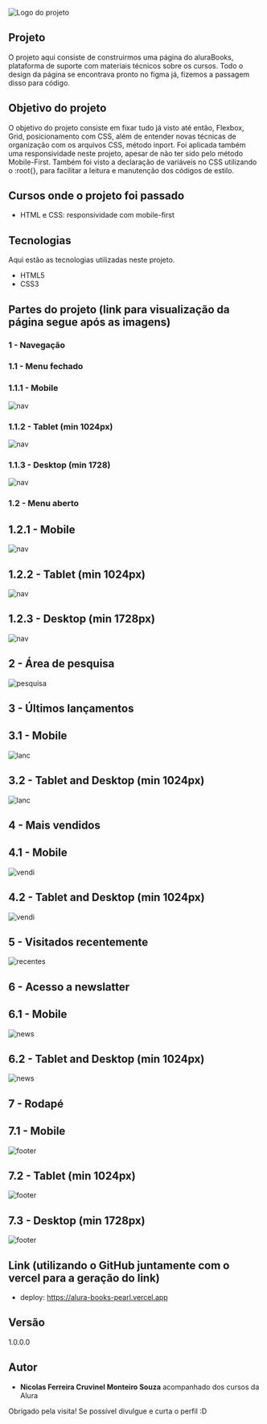 ![Logo do projeto](https://github.com/NicolasFCruvinel/Trilha_Full_Stack/blob/main/Front-End/1.HTML%20e%20CSS/4.Alura%20Books/img/Logo.svg)

## Projeto

O projeto aqui consiste de construirmos uma página do aluraBooks, plataforma de suporte com materiais técnicos sobre os cursos.
Todo o design da página se encontrava pronto no figma já, fizemos a passagem disso para código.

## Objetivo do projeto

O objetivo do projeto consiste em fixar tudo já visto até então, Flexbox, Grid, posicionamento com CSS, além de entender novas técnicas de organização com os arquivos CSS, método inport. Foi aplicada também uma responsividade neste projeto, apesar de não ter sido pelo método Mobile-First. Também foi visto a declaração de variáveis no CSS utilizando o :root{}, para facilitar a leitura e manutenção dos códigos de estilo.


## Cursos onde o projeto foi passado

* HTML e CSS: responsividade com mobile-first

## Tecnologias

Aqui estão as tecnologias utilizadas neste projeto.

* HTML5
* CSS3


## Partes do projeto (link para visualização da página segue após as imagens)

### 1 - Navegação

### 1.1 - Menu fechado

### 1.1.1 - Mobile

![nav](https://github.com/NicolasFCruvinel/Trilha_Full_Stack/blob/main/Front-End/1.HTML%20e%20CSS/4.Alura%20Books/img/README/nav-mobile.png)

### 1.1.2 - Tablet (min 1024px)

![nav](https://github.com/NicolasFCruvinel/Trilha_Full_Stack/blob/main/Front-End/1.HTML%20e%20CSS/4.Alura%20Books/img/README/nav-tablet.png)

### 1.1.3 - Desktop (min 1728)

![nav](https://github.com/NicolasFCruvinel/Trilha_Full_Stack/blob/main/Front-End/1.HTML%20e%20CSS/4.Alura%20Books/img/README/nav-desktop.png)

### 1.2 - Menu aberto

## 1.2.1 - Mobile

![nav](https://github.com/NicolasFCruvinel/Trilha_Full_Stack/blob/main/Front-End/1.HTML%20e%20CSS/4.Alura%20Books/img/README/nav-mobile-menu%20aberto.png)

## 1.2.2 - Tablet (min 1024px)

![nav](https://github.com/NicolasFCruvinel/Trilha_Full_Stack/blob/main/Front-End/1.HTML%20e%20CSS/4.Alura%20Books/img/README/nav-tablet-menu%20aberto.png)

## 1.2.3 - Desktop (min 1728px)

![nav](https://github.com/NicolasFCruvinel/Trilha_Full_Stack/blob/main/Front-End/1.HTML%20e%20CSS/4.Alura%20Books/img/README/nav-desktop-menu%20aberto.png)

## 2 - Área de pesquisa

![pesquisa](https://github.com/NicolasFCruvinel/Trilha_Full_Stack/blob/main/Front-End/1.HTML%20e%20CSS/4.Alura%20Books/img/README/pesquisa-all.png)

## 3 - Últimos lançamentos

## 3.1 - Mobile

![lanc](https://github.com/NicolasFCruvinel/Trilha_Full_Stack/blob/main/Front-End/1.HTML%20e%20CSS/4.Alura%20Books/img/README/ultimos%20lançamentos-Mobile.png)

## 3.2 - Tablet and Desktop (min 1024px)

![lanc](https://github.com/NicolasFCruvinel/Trilha_Full_Stack/blob/main/Front-End/1.HTML%20e%20CSS/4.Alura%20Books/img/README/ultimos%20lançamentos-tabletAndDesktop.png)

## 4 - Mais vendidos

## 4.1 - Mobile

![vendi](https://github.com/NicolasFCruvinel/Trilha_Full_Stack/blob/main/Front-End/1.HTML%20e%20CSS/4.Alura%20Books/img/README/mais%20vendidos-Mobile.png)

## 4.2 - Tablet and Desktop (min 1024px)

![vendi](https://github.com/NicolasFCruvinel/Trilha_Full_Stack/blob/main/Front-End/1.HTML%20e%20CSS/4.Alura%20Books/img/README/mais%20vendidos-tabletAndDesktop.png)

## 5 - Visitados recentemente

![recentes](https://github.com/NicolasFCruvinel/Trilha_Full_Stack/blob/main/Front-End/1.HTML%20e%20CSS/4.Alura%20Books/img/README/recentes-all.png)

## 6 - Acesso a newslatter 

## 6.1 - Mobile 

![news](https://github.com/NicolasFCruvinel/Trilha_Full_Stack/blob/main/Front-End/1.HTML%20e%20CSS/4.Alura%20Books/img/README/fique%20por%20dentro-Mobile.png)

## 6.2 - Tablet and Desktop (min 1024px)

![news](https://github.com/NicolasFCruvinel/Trilha_Full_Stack/blob/main/Front-End/1.HTML%20e%20CSS/4.Alura%20Books/img/README/fique%20por%20dentro-tabaletAndDesktop.png)

## 7 - Rodapé

## 7.1 - Mobile

![footer](https://github.com/NicolasFCruvinel/Trilha_Full_Stack/blob/main/Front-End/1.HTML%20e%20CSS/4.Alura%20Books/img/README/footer-mobile.png)

## 7.2 - Tablet (min 1024px)

![footer](https://github.com/NicolasFCruvinel/Trilha_Full_Stack/blob/main/Front-End/1.HTML%20e%20CSS/4.Alura%20Books/img/README/footer-tablet.png)

## 7.3 - Desktop (min 1728px)

![footer](https://github.com/NicolasFCruvinel/Trilha_Full_Stack/blob/main/Front-End/1.HTML%20e%20CSS/4.Alura%20Books/img/README/footer-Desktop.png)


## Link (utilizando o GitHub juntamente com o vercel para a geração do link)
  - deploy: https://alura-books-pearl.vercel.app


  ## Versão

  1.0.0.0


  ## Autor

  * **Nicolas Ferreira Cruvinel Monteiro Souza** acompanhado dos cursos da Alura 

 Obrigado pela visita! Se possível divulgue e curta o perfil :D
